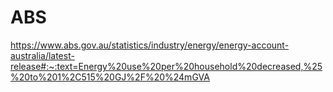 # ABS 
https://www.abs.gov.au/statistics/industry/energy/energy-account-australia/latest-release#:~:text=Energy%20use%20per%20household%20decreased,%25%20to%201%2C515%20GJ%2F%20%24mGVA